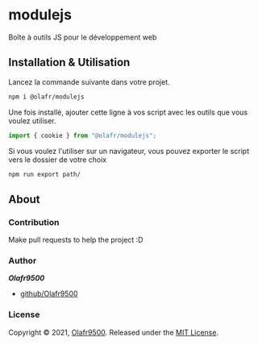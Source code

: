 # modulejs

Boîte à outils JS pour le développement web

## Installation & Utilisation

Lancez la commande suivante dans votre projet.

```bash
npm i @olafr/modulejs
```

Une fois installé, ajouter cette ligne à vos script avec les outils que vous voulez utiliser.

```js
import { cookie } from "@olafr/modulejs";
```

Si vous voulez l'utiliser sur un navigateur, vous pouvez exporter le script vers le dossier de votre choix

```bash
npm run export path/
```

## About

### Contribution

Make pull requests to help the project :D

### Author

**_Olafr9500_**

- [github/Olafr9500](https://github.com/Olafr9500)

### License

Copyright © 2021, [Olafr9500](https://github.com/Olafr9500).
Released under the [MIT License](LICENSE).
